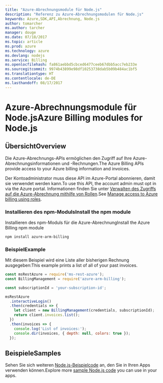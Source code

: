 ```yaml
---
title: "Azure-Abrechnungsmodule für Node.js"
description: "Referenz zu Azure-Abrechnungsmodulen für Node.js"
keywords: Azure,SDK,API,Abrechnung, Node.js
author: tomarcher
ms.author: tarcher
manager: douge
ms.date: 07/18/2017
ms.topic: article
ms.prod: azure
ms.technology: azure
ms.devlang: nodejs
ms.service: Billing
ms.openlocfilehash: fa861aebbd5cbced6477ceeb67dbb5acc7eb233e
ms.sourcegitcommit: 9974b43899e98df10253738dab5b09b484ac1bf5
ms.translationtype: HT
ms.contentlocale: de-DE
ms.lasthandoff: 08/17/2017
---
```

# <a name="azure-billing-modules-for-nodejs"></a><span data-ttu-id="29f3d-104">Azure-Abrechnungsmodule für Node.js</span><span class="sxs-lookup"><span data-stu-id="29f3d-104">Azure Billing modules for Node.js</span></span>

## <a name="overview"></a><span data-ttu-id="29f3d-105">Übersicht</span><span class="sxs-lookup"><span data-stu-id="29f3d-105">Overview</span></span>
<span data-ttu-id="29f3d-106">Die Azure-Abrechnungs-APIs ermöglichen den Zugriff auf Ihre Azure-Abrechnungsinformationen und -Rechnungen.</span><span class="sxs-lookup"><span data-stu-id="29f3d-106">The Azure Billing APIs provide access to your Azure billing information and invoices.</span></span>

<span data-ttu-id="29f3d-107">Der Kontoadministrator muss diese API im Azure-Portal abonnieren, damit sie verwendet werden kann.</span><span class="sxs-lookup"><span data-stu-id="29f3d-107">To use this API, the account admin must opt in via the Azure portal.</span></span> <span data-ttu-id="29f3d-108">Informationen finden Sie unter [Verwalten des Zugriffs auf die Azure-Abrechnung mithilfe von Rollen](https://docs.microsoft.com/azure/billing/billing-manage-access).</span><span class="sxs-lookup"><span data-stu-id="29f3d-108">See [Manage access to Azure billing using roles](https://docs.microsoft.com/azure/billing/billing-manage-access).</span></span>

### <a name="install-the-npm-module"></a><span data-ttu-id="29f3d-109">Installieren des npm-Moduls</span><span class="sxs-lookup"><span data-stu-id="29f3d-109">Install the npm module</span></span> 

<span data-ttu-id="29f3d-110">Installieren des npm-Moduls für die Azure-Abrechnung</span><span class="sxs-lookup"><span data-stu-id="29f3d-110">Install the Azure Billing npm module</span></span> 

```bash
npm install azure-arm-billing
```
### <a name="example"></a><span data-ttu-id="29f3d-111">Beispiel</span><span class="sxs-lookup"><span data-stu-id="29f3d-111">Example</span></span> 
 
<span data-ttu-id="29f3d-112">Mit diesem Beispiel wird eine Liste aller bisherigen Rechnung ausgegeben:</span><span class="sxs-lookup"><span data-stu-id="29f3d-112">This example prints a list of all of your past invoices.</span></span>
 
```javascript 
const msRestAzure = require('ms-rest-azure');
const BillingManagement = require('azure-arm-billing');

const subscriptionId = 'your-subscription-id';

msRestAzure
  .interactiveLogin()
  .then(credentials => {
    let client = new BillingManagement(credentials, subscriptionId);
    return client.invoices.list();
  })
  .then(invoices => {
    console.log('List of invoices:');
    console.dir(invoices, { depth: null, colors: true });
  });
``` 


## <a name="samples"></a><span data-ttu-id="29f3d-113">Beispiele</span><span class="sxs-lookup"><span data-stu-id="29f3d-113">Samples</span></span>

<span data-ttu-id="29f3d-114">Sehen Sie sich weiteren [Node.js-Beispielcode](https://azure.microsoft.com/resources/samples/?platform=nodejs) an, den Sie in Ihren Apps verwenden können.</span><span class="sxs-lookup"><span data-stu-id="29f3d-114">Explore more [sample Node.js code](https://azure.microsoft.com/resources/samples/?platform=nodejs) you can use in your apps.</span></span>
